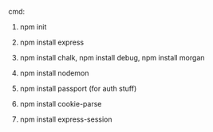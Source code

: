 cmd:

1. npm init

2. npm install express

3. npm install chalk, npm install debug, npm install morgan

4. npm install nodemon

5. npm install passport (for auth stuff)

6. npm install cookie-parse

7. npm install express-session
